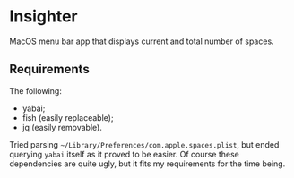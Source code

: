 #  Insighter

MacOS menu bar app that displays current and total number of spaces.

## Requirements

The following:

- yabai;
- fish (easily replaceable);
- jq (easily removable).

Tried parsing `~/Library/Preferences/com.apple.spaces.plist`, but ended querying `yabai` itself as it proved to be easier. Of course these dependencies are quite ugly, but it fits my requirements for the time being.
